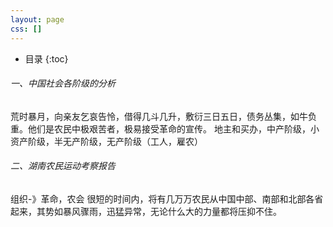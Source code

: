```yaml
---
layout: page
css: []
---
```


* 目录 
{:toc}

###### 一、中国社会各阶级的分析

荒时暴月，向亲友乞哀告怜，借得几斗几升，敷衍三日五日，债务丛集，如牛负重。他们是农民中极艰苦者，极易接受革命的宣传。
地主和买办，中产阶级，小资产阶级，半无产阶级，无产阶级（工人，雇农）

###### 二、湖南农民运动考察报告

组织-》革命，农会
很短的时间内，将有几万万农民从中国中部、南部和北部各省起来，其势如暴风骤雨，迅猛异常，无论什么大的力量都将压抑不住。